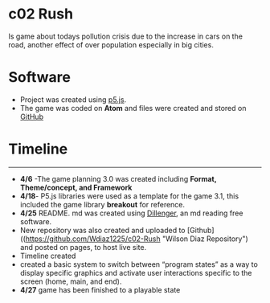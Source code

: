 # c02 Rush

Is game about todays pollution crisis due to the increase in cars on the road, another effect of over population especially in big cities.

# Software

* Project was created using [p5.js](http://p5js.org).
* The game was coded on **Atom** and files were created and stored on [GitHub](https://github.com/Wdiaz1225/c02-Rush "Wilson Diaz Repository")

# Timeline
***
* **4/6** -The game planning 3.0 was created including **Format, Theme/concept, and Framework**
* **4/18**- P5.js libraries were used as a template for the game 3.1, this included the game library **breakout** for reference.
* **4/25** README. md was created using [Dillenger](https://dillinger.io), an md reading free software.
* New repository was also created and uploaded to [Github]((https://github.com/Wdiaz1225/c02-Rush "Wilson Diaz Repository") and posted on pages, to host live site.
* Timeline created
* created a basic system to switch between “program states” as a way to display specific graphics and activate user interactions specific to the screen (home, main, and end).
* **4/27** game has been finished to a playable state
